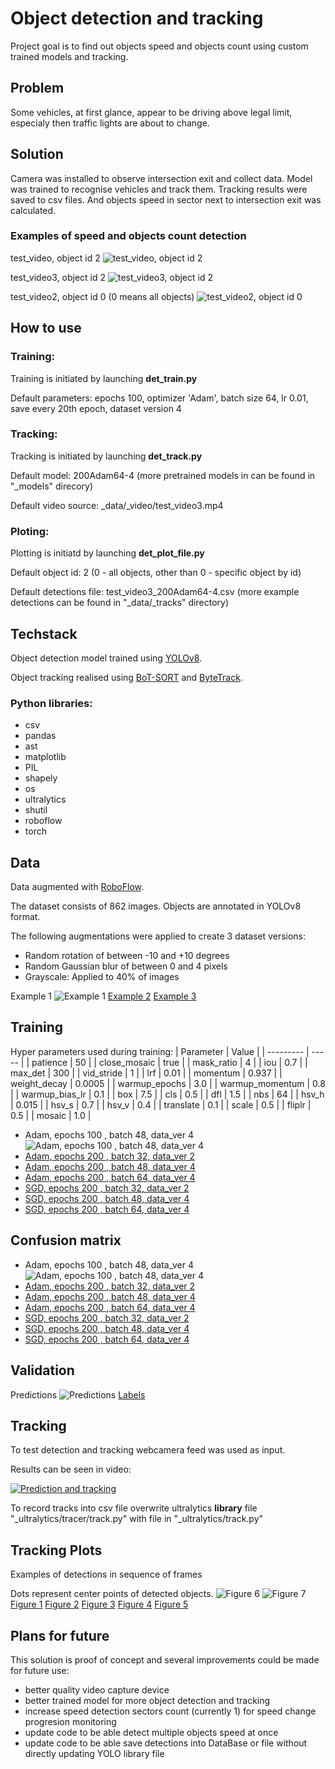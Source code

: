 # Object detection and tracking
Project goal is to find out objects speed and objects count using custom trained models and tracking.

## Problem
Some vehicles, at first glance, appear to be driving above legal limit, especialy then traffic lights are about to change.

## Solution
Camera was installed to observe intersection exit and collect data.
Model was trained to recognise vehicles and track them.
Tracking results were saved to csv files. And objects speed in sector next to intersection exit was calculated.

### Examples of speed and objects count detection 
test_video, object id 2
![test_video, object id 2](/_data/_images/scatter_speed_test_video_200Adam64-4.csv.png)

test_video3, object id 2
![test_video3, object id 2](/_data/_images/scatter_speed_test_video3_200Adam64-4.csv.png)

test_video2, object id 0 (0 means all objects)
![test_video2, object id 0](/_data/_images/scatter_test_video2_200Adam64-4.csv.png)

## How to use 
### Training:
Training is initiated by launching **det_train.py**

Default parameters: epochs 100, optimizer 'Adam', batch size 64, lr 0.01, save every 20th epoch, dataset version 4

### Tracking:
Tracking is initiated by launching **det_track.py**

Default model: 200Adam64-4 (more pretrained models in can be found in "_models" direcory)

Default video source: _data/_video/test_video3.mp4

### Ploting:
Plotting is initiatd by launching **det_plot_file.py**

Default object id: 2 (0 - all objects, other than 0 - specific object by id)

Default detections file: test_video3_200Adam64-4.csv (more example detections can be found in "_data/_tracks" directory)

## Techstack
Object detection model trained using [YOLOv8](https://docs.ultralytics.com).

Object tracking realised using [BoT-SORT](https://github.com/NirAharon/BoT-SORT) and [ByteTrack](https://github.com/ifzhang/ByteTrack).

### Python libraries:
- csv
- pandas
- ast
- matplotlib
- PIL
- shapely
- os
- ultralytics
- shutil
- roboflow
- torch

## Data
Data augmented with [RoboFlow](https://app.roboflow.com).

The dataset consists of 862 images.
Objects are annotated in YOLOv8 format.

The following augmentations were applied to create 3 dataset versions:
- Random rotation of between -10 and +10 degrees
- Random Gaussian blur of between 0 and 4 pixels
- Grayscale: Applied to 40% of images

Example 1
![Example 1](/_models/100Adam48-4/train_batch0.jpg)
[Example 2](/_models/100Adam48-4/train_batch1.jpg)
[Example 3](/_models/100Adam48-4/train_batch2.jpg)


## Training
Hyper parameters used during training:
| Parameter | Value |
| --------- | ----- |
| patience | 50 |
| close_mosaic | true |
| mask_ratio | 4 |
| iou | 0.7 |
| max_det | 300 |
| vid_stride | 1 |
| lrf | 0.01 |
| momentum | 0.937 |
| weight_decay | 0.0005 |
| warmup_epochs | 3.0 |
| warmup_momentum | 0.8 |
| warmup_bias_lr | 0.1 |
| box | 7.5 |
| cls | 0.5 |
| dfl | 1.5 |
| nbs | 64 |
| hsv_h | 0.015 |
| hsv_s | 0.7 |
| hsv_v | 0.4 |
| translate | 0.1 |
| scale | 0.5 |
| fliplr | 0.5 |
| mosaic | 1.0 |

- Adam, epochs 100 , batch 48, data_ver 4
![Adam, epochs 100 , batch 48, data_ver 4](/_models/100Adam48-4/results.png)
- [Adam, epochs 200 , batch 32, data_ver 2](/_models/200Adam32-2/results.png)
- [Adam, epochs 200 , batch 48, data_ver 4](/_models/200Adam48-4/results.png)
- [Adam, epochs 200 , batch 64, data_ver 4](/_models/200Adam64-4/results.png)
- [SGD, epochs 200 , batch 32, data_ver 2](/_models/200SGD32-2/results.png)
- [SGD, epochs 200 , batch 48, data_ver 4](/_models/200SGD48-4/results.png)
- [SGD, epochs 200 , batch 64, data_ver 4](/_models/200SGD64-4/results.png)


## Confusion matrix

- Adam, epochs 100 , batch 48, data_ver 4
    ![Adam, epochs 100 , batch 48, data_ver 4](/_models/100Adam48-4/confusion_matrix.png)
- [Adam, epochs 200 , batch 32, data_ver 2](/_models/200Adam32-2/confusion_matrix.png)
- [Adam, epochs 200 , batch 48, data_ver 4](/_models/200Adam48-4/confusion_matrix.png)
- [Adam, epochs 200 , batch 64, data_ver 4](/_models/200Adam64-4/confusion_matrix.png)
- [SGD, epochs 200 , batch 32, data_ver 2](/_models/200SGD32-2/confusion_matrix.png)
- [SGD, epochs 200 , batch 48, data_ver 4](/_models/200SGD48-4/confusion_matrix.png)
- [SGD, epochs 200 , batch 64, data_ver 4](/_models/200SGD64-4/confusion_matrix.png)


## Validation
Predictions
![Predictions](/_models/100Adam48-4/val_batch0_pred.jpg)
[Labels](/_models/100Adam48-4/val_batch0_labels.jpg)


## Tracking
To test detection and tracking webcamera feed was used as input.

Results can be seen in video:

[![Prediction and tracking](https://img.youtube.com/vi/8dvHar8VCfk/0.jpg)](https://www.youtube.com/watch?v=8dvHar8VCfk)

To record tracks into csv file overwrite ultralytics **library** file "_ultralytics/tracer/track.py" with file in "_ultralytics/track.py"

## Tracking Plots

Examples of detections in sequence of frames

Dots represent center points of detected objects.
![Figure 6](/_data/_images/Figure_6.png)
![Figure 7](/_data/_images/Figure_7.png)
[Figure 1](/_data/_images/Figure_1.png)
[Figure 2](/_data/_images/Figure_2.png)
[Figure 3](/_data/_images/Figure_3.png)
[Figure 4](/_data/_images/Figure_4.png)
[Figure 5](/_data/_images/Figure_5.png)

## Plans for future
This solution is proof of concept and several improvements could be made for future use:
- better quality video capture device
- better trained model for more object detection and tracking
- increase speed detection sectors count (currently 1) for speed change progresion monitoring
- update code to be able detect multiple objects speed at once
- update code to be able save detections into DataBase or file without directly updating YOLO library file